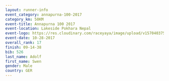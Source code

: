 ```yaml
---
layout: runner-info 
event_category: annapurna-100-2017 
category_km: 50KM 
event-title: Annapurna 100 2017 
event-location: Lakeside Pokhara Nepal 
event-logo: https://res.cloudinary.com/raceyaya/image/upload/v1570403752/logo/annapurna-100_kbwug4.jpg 
event-date: 10-28-2017 
overall_rank: 17
finish: 09-14-38
bib: 526
last_name: Adolf
first_name: Swen
gender: Male
country: GER
---
```

